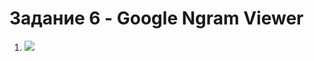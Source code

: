 # Задание 6 - Google Ngram Viewer
1. ![](/https://psv4.userapi.com/c623800/u77160195/docs/d14/01a527493920/1.png?extra=iFMUgEeTko5mgKsB0LStcLzn_eR3y53jZGlP6IJ57ztnJSKYZiwISW3z6Xn9hurmFDTXc6ITrb8Z9d2gU4IlZ-Ry5JquTv3jssSM5Jblfe-0LpsqMbsbp2JC0-wU2uBc64z23FW93CM/150x100) 
